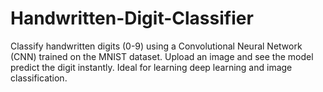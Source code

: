 # Handwritten-Digit-Classifier
Classify handwritten digits (0-9) using a Convolutional Neural Network (CNN) trained on the MNIST dataset. Upload an image and see the model predict the digit instantly. Ideal for learning deep learning and image classification.
